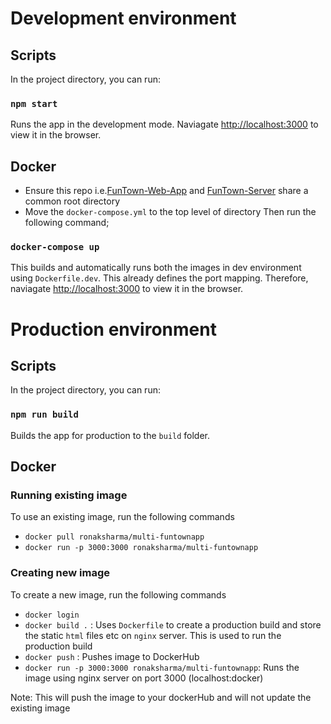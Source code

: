 # Development environment

## Scripts

In the project directory, you can run:

### `npm start`

Runs the app in the development mode.
Naviagate [http://localhost:3000](http://localhost:3000) to view it in the browser.

## Docker

- Ensure this repo i.e.[FunTown-Web-App](https://github.com/RonakSharma1/funtown-web-application) and [FunTown-Server](https://github.com/RonakSharma1/funtown-web-application-express-server) share a common root directory
- Move the `docker-compose.yml` to the top level of directory
Then run the following command;

### `docker-compose up`
This builds and automatically runs both the images in dev environment using `Dockerfile.dev`. This already defines the port mapping. Therefore, naviagate [http://localhost:3000](http://localhost:3000) to view it in the browser. 

# Production environment

## Scripts

In the project directory, you can run:

### `npm run build`

Builds the app for production to the `build` folder.

## Docker

### Running existing image
To use an existing image, run the following commands
 - `docker pull ronaksharma/multi-funtownapp`
 - `docker run -p 3000:3000 ronaksharma/multi-funtownapp`
 
### Creating new image
To create a new image, run the following commands
 - `docker login`
 - `docker build .` : Uses `Dockerfile` to create a production build and store the static `html` files etc on `nginx` server. This is used to run the production build
 - `docker push` : Pushes image to DockerHub
 - `docker run -p 3000:3000 ronaksharma/multi-funtownapp`: Runs the image using nginx server on port 3000 (localhost:docker)
 
 Note: This will push the image to your dockerHub and will not update the existing image